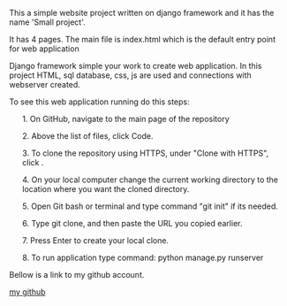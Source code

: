 <p>This a simple website project written on django framework and  it has the name 'Small project'.</p>
<p>It has 4 pages. The main file is index.html which is the default entry point for web application</p>
<p>Django framework simple your work to create web application. In this project HTML, sql database, css, js are used and connections with webserver created. </p>
<p>To see this web application running do this steps:   
</p>
<ul> 1. On GitHub, navigate to the main page of the repository
</ul>
<ul> 2. Above the list of files, click  Code.</ul>
 <ul>3. To clone the repository using HTTPS, under "Clone with HTTPS", click .</ul>
<ul>4. On your local computer change the current working directory to the location where you want the cloned directory.</ul>
<ul>5. Open Git bash or terminal and type command "git init" if its needed. </ul>
<ul></ul>
<ul>6. Type git clone, and then paste the URL you copied earlier.</ul>
<ul>7. Press Enter to create your local clone.</ul>    
<ul>8. To run application type command: python manage.py runserver </ul>


Bellow is a link to my github account. 

[my github](https://github.com/ainurapost/ainurapost.github.io)

